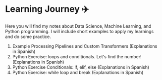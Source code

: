 # Learning Journey ✈️
Here you will find my notes about Data Science, Machine Learning, and Python programming. I will include short examples to apply my learnings and do some practice.
1. Example Processing Pipelines and Custom Transformers (Explanations in Spanish)
2. Python Exercise: loops and conditionals. Let's find the number! (Explanations in Spanish)
3. Python Exercise Conditionals: if, elif, else (Explanations in Spanish)
4. Python Exercise: while loop and break (Explanations in Spanish)
